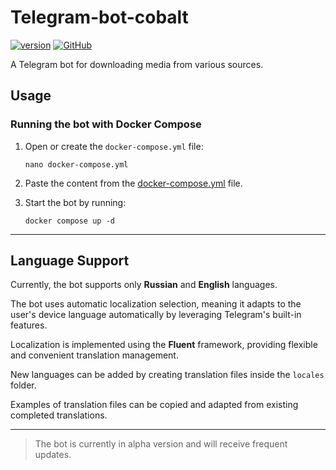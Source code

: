 # Telegram-bot-cobalt

[![version](https://img.shields.io/badge/Version-0.1.0-red?style=flat&logo=github&logoColor=white)]()
[![GitHub](https://img.shields.io/badge/Used-Cobalt%20API-blue?style=flat&logo=github&logoColor=white)](https://github.com/imputnet/cobalt)

A Telegram bot for downloading media from various sources.



## Usage

### Running the bot with Docker Compose

1. Open or create the `docker-compose.yml` file:

    ```
    nano docker-compose.yml
    ```

2. Paste the content from the [docker-compose.yml](https://gitlab.com/Kovalssky/telegram-bot-cobalt/-/raw/master/docker_compose.yml) file.

3. Start the bot by running:

    ```
    docker compose up -d
    ```

---
## Language Support

Currently, the bot supports only **Russian** and **English** languages.

The bot uses automatic localization selection, meaning it adapts to the user's device language automatically by leveraging Telegram's built-in features.

Localization is implemented using the **Fluent** framework, providing flexible and convenient translation management.

New languages can be added by creating translation files inside the `locales` folder.

Examples of translation files can be copied and adapted from existing completed translations.

---
> The bot is currently in alpha version and will receive frequent updates.
